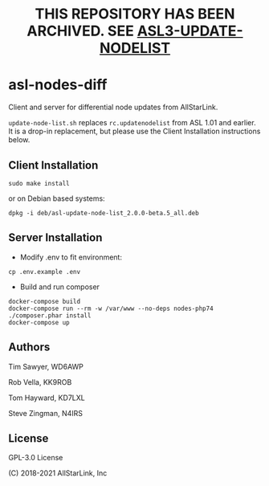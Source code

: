 <h1 align=center>THIS REPOSITORY HAS BEEN ARCHIVED. SEE <a href="https://github.com/AllStarLink/asl3-update-nodelist">ASL3-UPDATE-NODELIST</a></h1>


# asl-nodes-diff

Client and server for differential node updates from AllStarLink.

`update-node-list.sh` replaces `rc.updatenodelist` from ASL 1.01 and earlier. It is a drop-in replacement, but please use the Client Installation instructions below.

## Client Installation
```sudo make install```

or on Debian based systems:

```dpkg -i deb/asl-update-node-list_2.0.0-beta.5_all.deb```

## Server Installation
* Modify .env to fit environment: 
```
cp .env.example .env
```
* Build and run composer
```
docker-compose build
docker-compose run --rm -w /var/www --no-deps nodes-php74 ./composer.phar install
docker-compose up
```

## Authors
Tim Sawyer, WD6AWP

Rob Vella, KK9ROB

Tom Hayward, KD7LXL

Steve Zingman, N4IRS

## License
GPL-3.0 License

(C) 2018-2021 AllStarLink, Inc
